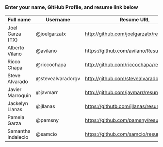 ### Enter your name, GitHub Profile, and resume link below

| Full name          | Username          | Resume URL                                | Website URL                       |
|--------------------|-------------------|-------------------------------------------|-----------------------------------|
| Joel Garza (TX)    | @joelgarzatx      | http://github.com/joelgarzatx/resume      | https://joelgarzatx.github.io/                                  |
| Alberto Vilano     | @avilano          | https://github.com/avilano/Resume         | https://avilano.github.io/        |
| Ricco Chapa        | @riccochapa       | http://github.com/riccochapa/resume       | https://riccochapa.github.io      |
| Steve Alvarado     | @stevealvaradorgv | http://github.com/stevealvaradorgv/resume | http://stevealvaradorgv.github.io |
| Javier Marroquin   | @javmarr          | http://github.com/javmarr/resume          |                                   |
| Jackelyn Llanas    | @jllanas          | https://githutb.com/jllanas/resume        |                                   |
| Pamela Garza       | @pamsny           | https://github.com/pamsny/resume          |                                   |
| Samantha Indalecio | @samcio           | https://github.com/samcio/resume          |                                   |
